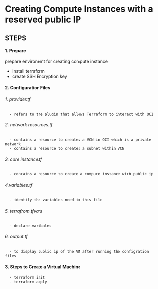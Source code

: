 # Creating Compute Instances with a reserved public IP

## STEPS
#### 1. Prepare
   
   prepare environemt for creating compute instance
   - install terraform
   - create SSH Encryption key
     
#### 2. Configuration Files
######   1. provider.tf 
      - refers to the plugin that allows Terraform to interact with OCI
   
######   2. network resources.tf    
      - contains a resource to creates a VCN in OCI which is a private network
      - contains a resource to creates a subnet within VCN

######   3. core instance.tf
      - contains a resource to create a compute instance with public ip

######    4.variables.tf
      - identify the variables need in this file
   
######    5. terrafrom.tfvars
      - declare varibales
   
######    6. output.tf
      - to display public ip of the VM after running the configration files
#### 3. Steps to Create a Virtual Machine
      - terraform init
      - terraform apply
